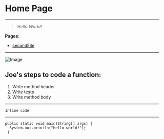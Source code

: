 # Home Page

***

> *Hello World!*

**Pages:**

* [secondFile](https://rajsunku.github.io/cse15l-lab-reports/secondFile.html)

***

![Image](http://www.sysnet.ucsd.edu/~voelker/pubcom/logo/CSELogo_4Ch.jpg)

## Joe's steps to code a function:

1. Write method header
2. Write tests
3. Write method body

***

`Inline code`

***

```
public static void main(String[] args) {
  System.out.println("Hello world!");
 }
```
